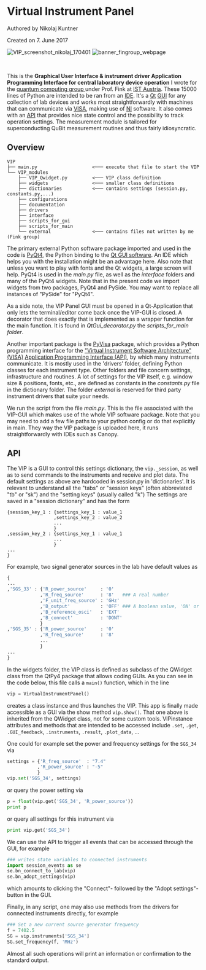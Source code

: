 # Virtual Instrument Panel
Authored by Nikolaj Kuntner

Created on 7. June 2017

![VIP_screenshot_nikolaj_170401](http://i.imgur.com/EewrmiC.jpg)
![banner_fingroup_webpage](http://i.imgur.com/iyG61IK.jpg)

<br />

This is the **Graphical User Interface & instrument driver Application
Programming Interface for central laboratory device operation** I wrote for
the
[quantum computing group ](https://quantumids.com/)
under Prof. Fink at
[IST Austria](https://en.wikipedia.org/wiki/Institute_of_Science_and_Technology_Austria).
These 15000 lines of Python are intended to be ran from an [IDE](https://en.wikipedia.org/wiki/Integrated_development_environment).
It's a
[Qt](https://en.wikipedia.org/wiki/Qt_(software))
[GUI](https://en.wikipedia.org/wiki/GUI)
for any collection of lab devices and works most straightforwardly with machines
that can communicate via
[VISA](https://en.wikipedia.org/wiki/Virtual_Instrument_Software_Architecture),
making use of
[NI](https://en.wikipedia.org/wiki/National_Instruments)
software. It also comes with an
[API](https://en.wikipedia.org/wiki/API)
that provides nice state control and the possibility to track operation settings.
The measurement module is tailored for superconducting QuBit measurement
routines and thus fairly idiosyncratic.

## Overview
```
VIP
├── main.py                    <─── execute that file to start the VIP
└── VIP_modules
    ├── VIP_Qwidget.py         <─── VIP class definition
    ├── widgets                <─── smaller class definitions
    ├── dictionaries           <─── contains settings (session.py, constants.py,...)
    ├── configurations
    ├── documentation
    ├── drivers
    ├── interface
    ├── scripts_for_gui
    ├── scripts_for_main
    └── external               <─── contains files not written by me (Fink group)
```
The primary external Python software package imported and used in the code is
[PyQt4](https://wiki.python.org/moin/PyQt4),
the Python binding to the
[Qt GUI software](https://en.wikipedia.org/wiki/Qt_(software)).
An IDE which helps you with the installation might be an advantage here.
Also note that unless you want to play with fonts and the Qt widgets, a large screen will help.
PyQt4 is used in the *main.py* file, as well as the *interface* folders and
many of the PyQt4 widgets. Note that in the present code we import widgets from two packages, PyQt4 and PySide. You may want to replace all instances of "PySide" for "PyQt4".

As a side note, the VIP Panel GUI must be opened in a Qt-Application that only lets the terminal/editor come back once the VIP-GUI is closed.
A decorator that does exactly that is implemented as a wrapper function for the main function.
It is found in *QtGui_decorator.py* the *scripts_for_main folder*.

Another important package is the
[PyVisa](https://pyvisa.readthedocs.io/en/stable/)
package, which provides a Python
programming interface for the
["Virtual Instrument Software Architecture" (VISA)](https://en.wikipedia.org/wiki/Virtual_Instrument_Software_Architecture)
[Application Programming Interface (API)](https://en.wikipedia.org/wiki/Application_programming_interface),
by which many instruments communicate.
It is mostly used in the 'drivers' folder, defining Python classes for each
instrument type.
Other folders and file concern settings, infrastructure and routines.
A lot of settings for the VIP itself, e.g. window size & positions, fonts,
etc., are defined as constants in the *constants.py* file in the dictionary folder.
The folder *external*  is reserved for third party instrument drivers that suite
your needs.

We run the script from the file *main.py*. This is the file
associated with the VIP-GUI which makes use of the whole VIP software package.
Note that you may need to add a few file paths to your python config or do that
explicitly in main. They way the VIP package is uploaded here, it runs
straightforwardly with IDEs such as Canopy.

## API
The VIP is a GUI to control this settings dictionary, the ```vip._session```,
as well as to send commands to the instruments and receive and
plot data. The default settings as above are hardcoded in session.py in
'dictionaries'. It is relevant to understand all the "tabs" or "session keys"
(often abbreviated "tb" or "sk") and the "setting keys" (usually called "k")
The settings are saved in a "session dictionary" and has the form
```
{session_key_1 : {settings_key_1 : value_1
                 ,settings_key_2 : value_2
                 ...
                 }
,session_key_2 : {settings_key_1 : value_1
                 ...
                 }
...
}
```
For example, two signal generator sources in the lab have default values as
```python
{
...
,'SGS_33' : {'R_power_source'     : '0'
            ,'R_freq_source'      : '8'   ### A real number
            ,'F_unit_freq_source' : 'GHz'
            ,'B_output'           : 'OFF' ### A boolean value, 'ON' or 'OFF'
            ,'B_reference_osci'   : 'EXT'
            ,'B_connect'          : 'DONT'
            }
,'SGS_35' : {'R_power_source'     : '0'
            ,'R_freq_source'      : '8'
            ...
            }
...
}
```
In the widgets folder, the VIP class is defined as subclass of the
QWidget class from the QtPy4 package that allows coding GUIs. As you can see in
the code below, this file calls a ```main()``` function,
which in the line
```python
vip = VirtualInstrumentPanel()
```
creates a class instance
and thus launches the VIP.
This app is finally made accessible as a GUI via the show
method ```vip.show()```.
That one above is inherited from the QWidget class, not for some custom tools.
VIPinstance attributes and methods that are intended to be accessed
include ```.set```, ```.get```, ```.GUI_feedback```, ```.instruments```, ```.result```, ```.plot_data```, ...

One could for example set the power and frequency settings for
the ```SGS_34``` via
```python
settings = {'R_freq_source'  : "7.4"
           ,'R_power_source' : "-5"
           }
vip.set('SGS_34', settings)
```
or query the power setting via
```python
p = float(vip.get('SGS_34', 'R_power_source'))
print p
```

or query all settings for this instrument via
```python
print vip.get('SGS_34')
```

We can use the API to trigger all events that can be accessed through
the GUI, for example
```python
### writes state variables to connected instruments
import session_events as se
se.bn_connect_to_lab(vip)
se.bn_adopt_settings(vip)
```
which amounts to clicking the "Connect"- followed by the
"Adopt settings"-button in the GUI.

Finally, in any script, one may also use methods from the drivers for connected
instruments directly, for example
```python
### Set a new current source generator frequency
f = 7402.5
SG = vip.instruments['SGS_34']
SG.set_frequency(f, 'MHz')
```
Almost all such operations will print an information or confirmation to the
standard output.

<br />
